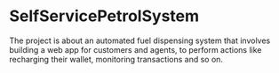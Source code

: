 # SelfServicePetrolSystem
The project is about an automated fuel dispensing system that involves building a web app for customers and agents, to perform actions like recharging their wallet, monitoring transactions and so on.
